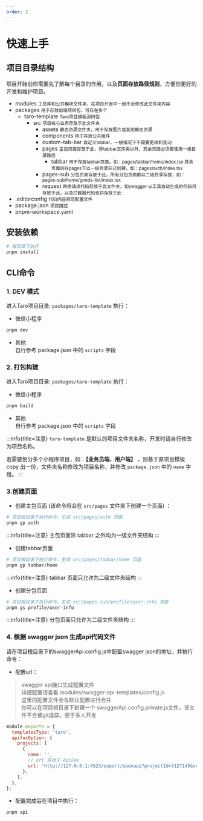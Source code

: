 ```yaml
---
order: 2
---
```


# 快速上手

## 项目目录结构

项目开始前你需要先了解每个目录的作用，以及**页面存放路径规则**，方便你更好的开发和维护项目。

<Tree>
  <ul>
    <li>
      modules
      <small>工具库和公共模块文件夹，在项目开发中一般不会修改此文件夹内容</small>
      <ul>
      </ul>
    </li>
    <li>
      packages
      <small>用于存放前端项目包，可存在多个</small>
      <ul>
        <li>
          taro-template
          <small>Taro项目模板源码包</small>
          <ul>
            <li>
              src
              <small>项目核心业务存放于此文件夹</small>
              <ul>
                <li>
                  assets
                  <small>静态资源文件夹，用于存放图片或其他静态资源</small>
                </li>
                 <li>
                  components
                  <small>用于存放公共组件</small>
                </li>
                 <li>
                  custom-tab-bar
                  <small>自定义tabbar，一般情况下不需要更改和变动</small>
                </li>
                <li>
                  pages
                  <small>主包页面存放于此，除tabbar文件夹以外，其余页面必须都使用一级目录路径</small>
                  <ul>
                    <li>
                      tabbar
                      <small>用于存放tabbar页面，如：pages/tabbar/home/index.tsx 其余页面则在pages下以一级目录形式创建，如：pages/auth/index.tsx </small>
                    </li>
                  </ul>
                </li>
                <li>
                  pages-sub
                  <small>分包页面存放于此，所有分包页面都以二级目录存放，如：pages-sub/home/goods-list/index.tsx</small>
                </li>
                <li>
                  request
                  <small>网络请求代码存放于此文件夹，如swagger-ui工具自动生成的代码将存放于此，以及拦截器代码也将存放于此</small>
                </li>
              </ul>
            </li>
          </ul>
        </li>
      </ul>
    </li>
    <li>
      .editorconfig
      <small>代码内容规范配置文件</small>
    </li>
    <li>
      package.json
      <small>项目描述</small>
    </li>
    <li>pnpm-workspace.yaml</li>

  </ul>
</Tree>

## 安装依赖

```bash
# 根目录下执行
pnpm install
```

## CLI命令

### 1. DEV 模式

进入Taro项目目录: `packages/taro-template` 执行：

- 微信小程序

```bash
pnpm dev
```

- 其他  
  自行参考 package.json 中的 `scripts` 字段

### 2. 打包构建

进入Taro项目目录: `packages/taro-template` 执行：

- 微信小程序

```bash
pnpm build
```

- 其他  
  自行参考 package.json 中的 `scripts` 字段

:::info{title=注意}
`taro-template` 是默认的项目文件夹名称，开发时请自行修改为项目名称。

若需要划分多个小程序项目，如：**【业务员端、用户端】** ，则基于原项目模板 copy 出一份，文件夹名称修改为项目名称，并修改 `package.json` 中的 `name` 字段。
:::

### 3.创建页面

- 创建主包页面 (该命令将会在 `src/pages` 文件夹下创建一个页面) ：

```bash
# 项目根目录下执行命令，生成 src/pages/auth 页面
pnpm gp auth

```

:::info{title=注意}
主包页面除 tabbar 之外均为一级文件夹结构
:::

- 创建tabbar页面

```bash
# 项目根目录下执行命令，生成 src/pages/tabbar/home 页面
pnpm gp tabbar/home
```

:::info{title=注意}
tabbar 页面只允许为二级文件夹结构
:::

- 创建分包页面

```bash
# 项目根目录下执行命令，生成 src/pages-sub/profile/user-info 页面
pnpm gs profile/user-info
```

:::info{title=注意}
分包页面只允许为二级文件夹结构
:::

### 4. 根据 swagger json 生成api代码文件

请在项目根目录下的swaggerApi.config.js中配置swagger json的地址，并执行命令：

- 配置url：

> swagger api接口生成配置文件  
> 详细配置请查看 modules/swagger-api-templates/config.js  
> 这里的配置文件会与默认配置进行合并  
> 你可以在项目根目录下新建一个 swaggerApi.config.private.js文件。该文件不会被git追踪。便于多人开发

```js
module.exports = {
  templatesType: 'taro',
  apifoxOption: {
    projects: [
      {
        name: '',
        // url 来自于 ApiFox
        url: 'http://127.0.0.1:4523/export/openapi?projectId=3127145&version=3.0',
      },
    ],
  },
};
```

- 配置完成后在项目中执行：

```bash
pnpm api
```

